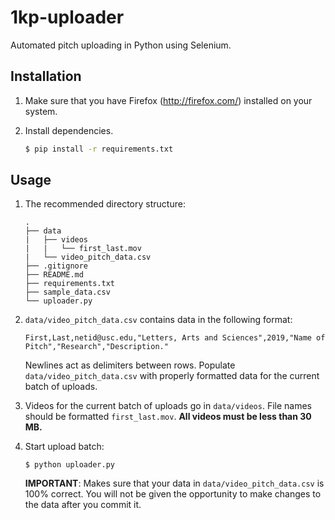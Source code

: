 # 1kp-uploader

Automated pitch uploading in Python using Selenium.

## Installation

1. Make sure that you have Firefox (http://firefox.com/) installed on your system.

1. Install dependencies.

    ```bash
    $ pip install -r requirements.txt
    ```

## Usage

1. The recommended directory structure:

    ```
    .
    ├── data
    |   ├── videos
    |   |   └── first_last.mov
    |   └── video_pitch_data.csv
    ├── .gitignore
    ├── README.md
    ├── requirements.txt
    ├── sample_data.csv
    └── uploader.py
    ```

1. `data/video_pitch_data.csv` contains data in the following format:

    ```
    First,Last,netid@usc.edu,"Letters, Arts and Sciences",2019,"Name of Pitch","Research","Description."
    ```
    Newlines act as delimiters between rows. Populate `data/video_pitch_data.csv` with properly formatted data for the current batch of uploads.

1. Videos for the current batch of uploads go in `data/videos`. File names should be formatted `first_last.mov`. **All videos must be less than 30 MB.**

1. Start upload batch:

    ```
    $ python uploader.py
    ```

    **IMPORTANT**: Makes sure that your data in `data/video_pitch_data.csv` is 100% correct. You will not be given the opportunity to make changes to the data after you commit it.
